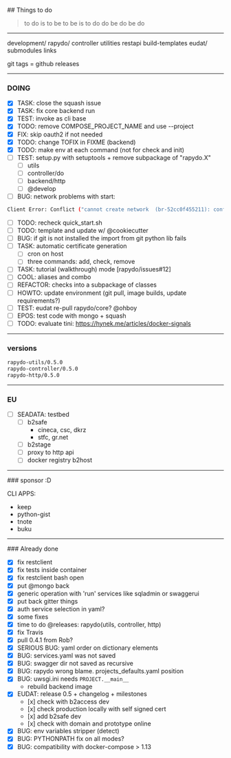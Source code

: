 
## Things to do

> to do is to be
> to be is to do
> do be do be do 

---

development/
    rapydo/
        controller
        utilities
        restapi
        build-templates
    eudat/
        submodules
            links

git tags = github releases

---

### DOING

- [x] TASK: close the squash issue
- [x] TASK: fix core backend run
- [x] TEST: invoke as cli base
- [x] TODO: remove COMPOSE_PROJECT_NAME and use --project
- [x] FIX: skip oauth2 if not needed
- [x] TODO: change TOFIX in FIXME (backend)
- [x] TODO: make env at each command (not for check and init)
- [ ] TEST: setup.py with setuptools + remove subpackage of "rapydo.X"
    - [ ] utils
    - [ ] controller/do
    - [ ] backend/http
    - [ ] @develop
- [ ] BUG: network problems with start:
```bash
Client Error: Conflict ("cannot create network  (br-52cc0f455211): conflicts with network  (br-d5c22ead14f6): networks have overlapping IPv4")
```
- [ ] TODO: recheck quick_start.sh
- [ ] TODO: template and update w/ @cookiecutter
- [ ] BUG: if git is not installed the import from git python lib fails
- [ ] TASK: automatic certificate generation
    - [ ] cron on host
    - [ ] three commands: add, check, remove
- [ ] TASK: tutorial (walkthrough) mode [rapydo/issues#12]
- [ ] COOL: aliases and combo
- [ ] REFACTOR: checks into a subpackage of classes
- [ ] HOWTO: update environment (git pull, image builds, update requirements?)
- [ ] TEST: eudat re-pull rapydo/core? @ohboy
- [ ] EPOS: test code with mongo + squash
- [ ] TODO: evaluate tini: https://hynek.me/articles/docker-signals

---

### versions

```bash
rapydo-utils/0.5.0
rapydo-controller/0.5.0
rapydo-http/0.5.0
```

---

### EU

- [ ] SEADATA: testbed
    - [ ] b2safe
        + cineca, csc, dkrz
        + stfc, gr.net
    - [ ] b2stage
    - [ ] proxy to http api
    - [ ] docker registry b2host

---

### sponsor :D

CLI APPS:
- keep
- python-gist
- tnote
- buku


---

### Already done

- [x] fix restclient
- [x] fix tests inside container
- [x] fix restclient bash open
- [x] put @mongo back
- [x] generic operation with 'run' services like sqladmin or swaggerui
- [x] put back gitter things
- [x] auth service selection in yaml?
- [x] some fixes
- [x] time to do @releases: rapydo(utils, controller, http)
- [x] fix Travis
- [x] pull 0.4.1 from Rob?
- [x] SERIOUS BUG: yaml order on dictionary elements
- [x] BUG: services.yaml was not saved
- [x] BUG: swagger dir not saved as recursive
- [x] BUG: rapydo wrong blame. projects_defaults.yaml position
- [x] BUG: uwsgi.ini needs `PROJECT.__main__`
    - rebuild backend image
- [x] EUDAT: release 0.5 + changelog + milestones
    - [x] check with b2access dev
    - [x] check production locally with self signed cert
    - [x] add b2safe dev
    - [x] check with domain and prototype online
- [x] BUG: env variables stripper (detect)
- [x] BUG: PYTHONPATH fix on all modes?
- [x] BUG: compatibility with docker-compose > 1.13
